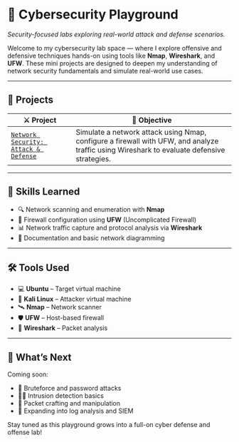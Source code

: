 # 🧨 Cybersecurity Playground  
_Security-focused labs exploring real-world attack and defense scenarios._

Welcome to my cybersecurity lab space — where I explore offensive and defensive techniques hands-on using tools like **Nmap**, **Wireshark**, and **UFW**. These mini projects are designed to deepen my understanding of network security fundamentals and simulate real-world use cases.

---

## 🔐 Projects

| ⚔️ Project | 🎯 Objective |
|-----------|--------------|
| [`Network Security: Attack & Defense`](https://github.com/nahomyOvanna/Cybersecurity-playground/tree/main/NetworkSecurity---Attack-and-Defense) | Simulate a network attack using Nmap, configure a firewall with UFW, and analyze traffic using Wireshark to evaluate defensive strategies. |

---

## 🧠 Skills Learned
- 🔍 Network scanning and enumeration with **Nmap**
- 🧱 Firewall configuration using **UFW** (Uncomplicated Firewall)
- 📊 Network traffic capture and protocol analysis via **Wireshark**
- 🧾 Documentation and basic network diagramming

---

## 🛠️ Tools Used
- 💻 **Ubuntu** – Target virtual machine
- 🐉 **Kali Linux** – Attacker virtual machine
- 🛰️ **Nmap** – Network scanner
- 🛡️ **UFW** – Host-based firewall
- 🔬 **Wireshark** – Packet analysis

---

## 🚧 What’s Next
Coming soon:  
- 🔐 Bruteforce and password attacks  
- 🕵️‍♂️ Intrusion detection basics  
- 🧪 Packet crafting and manipulation  
- 🧬 Expanding into log analysis and SIEM

Stay tuned as this playground grows into a full-on cyber defense and offense lab!

